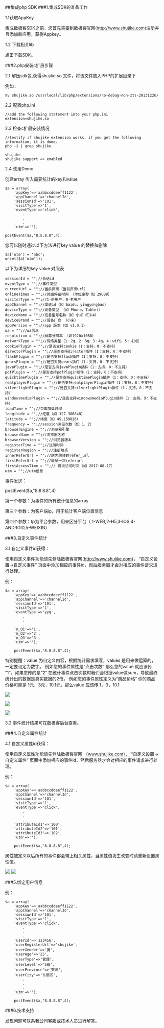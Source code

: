 ##集成php SDK 
###1.集成SDK的准备工作

1.1获取AppKey

集成数极客SDK之前，您首先需要到数极客官网(<http://www.shujike.com>)注册并且添加新应用，获得Appkey。

1.2 下载相关lib

[点击下载SDK](http://www.shujike.com/download/SjkAgent-php-SDK.zip)。

###2.php安装c扩展步骤

2.1 解压sdk包,获得shujike.so 文件，将该文件放入PHP的扩展目录下

例如：
    
    mv shujike.so /usr/local/lib/php/extensions/no-debug-non-zts-20131226/

2.2 配置php.ini

    //add the following statement into your php.ini
    extension=shujike.so

2.3 检查c扩展安装情况

    //testify if shujike extension works, if you get the following information, it is done.
    php -i | grep shujike
    
    shujike
    shujike support => enabled




2.4 使用Demo

创建array 传入需要统计的key和value

    $a = array(
        'appKey'=>'aabbccddeeff1122',
        'appChannel'=>'channelId',
        'sessionId'=>'101',
        'visitType'=>'1',
        'eventType'=>'click',
            .
            .
            .
        'utm'=>'');
        
    postEvent($a,"8.8.8.8",4);

您可以随时通过以下方法进行key value 的替换和删除

    $a['utm'] = 'abc'; 
    unset($a['utm']);


以下为详细的key value 对照表
            
    sessionId = "";//会话id
    eventType = "";//事件类型
    currentUrl = "";//当前页面（当前页面url）
    onlineTimes = "";//页面停留时间 （单位毫秒 如 29088）
    visitorType = "";//1-新用户，0-老用户
    appChannel = "";//渠道id（如 baidu，yingyongbao）
    deviceType = "";//设备类型 （如 Phone，Tablet）
    deviceName = "";//设备型号名称（如 小米 红米4）
    deviceBrand = "";//设备厂商 （小米）
    appVersion = "";//app 版本（如 v1.0.1）
    ua = "";//ua信息
    resolution = "";//屏幕分辨率 （如1920x1080）
    networkType = "";//网络类型（1：2g，2：3g，3：4g，4：wifi，5：未知）
    cookiePlugin = "";//是否支持cookie（1：支持，0：不支持）
    directorPlugin = "";//是否支持director插件（1：支持，0：不支持）
    flashPlugin = "";//是否支持flash插件（1：支持，0：不支持）
    gearsPlugin = "";//是否支持gears插件（1：支持，0：不支持）
    javaPlugin = "";//是否支持javaPlugin插件（1：支持，0：不支持）
    pdfPlugin = "";//是否支持pdfPlugin插件（1：支持，0：不支持）
    quicktimePlugin = "";//是否支持quicktimePlugin插件（1：支持，0：不支持）
    realplayerPlugin = "";//是否支持realplayerPlugin插件（1：支持，0：不支持）
    silverlightPlugin = "";//是否支持silverlightPlugin插件（1：支持，0：不支持）
    windowsmediaPlugin = "";//是否支持windowsmediaPlugin插件（1：支持，0：不支持）
    loadTime = "";//页面加载时间
    longitude = "";//经度（如 127.386848）
    latitude = "";//纬度（如 49.159826）
    frequency = "";//session浏览次数（如 1，2）
    browserEngine = "";//浏览器引擎
    browserName = "";//浏览器名称
    browserVersion = "";//浏览器版本
    registerTime = "";//注册时间
    registerRegion = "";//注册地点
    innerReferUrl = "";//站内跳转的refer_url
    firstReferUrl = "";//最早一次referurl
    firstAccessTime = "";//	首次访问时间（如 2017-08-17）
    utm = "";//utm信息




事件发送：

postEvent($a,"8.8.8.8",4)

第一个参数：为事件的所有统计信息的array

第三个参数：为客户端ip，用于统计客户端位置信息

第四个参数：tp为平台参数，用来区分平台（ 1-WEB,2-H5,3-IOS,4-ANDROID,5-WEIXIN）



###3.自定义事件统计

3.1 自定义事件id获得：

使用自定义事件功能请先登陆数极客官网(<http://www.shujike.com>)， “自定义设置->自定义事件” 页面中添加相应的事件id，然后服务器才会对相应的事件请求进行处理。

例：

    $a = array(
        'appKey'=>'aabbccddeeff1122',
        'appChannel'=>'channelId',
        'sessionId'=>'101',
        'visitType'=>'1',
        'eventType'=>'yyq',
            .
            .
            .
        'm_Q1'=>'1',
        'm_Q2'=>'2',
        'm_Q3'=>'3',
        'utm'=>'');
        
        postEvent($a,"8.8.8.8",4);


特别提醒：value 为自定义内容，根据统计需求填写，values 是用来做运算的，一定要设定为数字。
例如您的事件属性是“点击次数” 那么您的value 就应该传 “1”，如果您传的是“2” 在统计事件点击次数时我们会根据value做sum，导致最终统计出的数据是真实数据的2倍。
例如您的事件属性定义为“商品价格”  你的商品价格可能是 1元，3元，10.1元，那么value 应该传 1，3，10.1

![](http://www.shujike.com/docsimg/android_guide_event1.png)

![](http://www.shujike.com/docsimg/android_guide_event3.png)

![](http://www.shujike.com/docsimg/android_guide_event2.png)

3.2 事件统计结果可在数极客后台查看。

###4.自定义属性统计

4.1 自定义属性id获得：

使用自定义属性功能请先登陆数极客官网 （www.shujike.com）， “自定义设置->自定义属性” 页面中添加相应的事件id，然后服务器才会对相应的事件请求进行处理。

例：

    $a = array(
        'appKey'=>'aabbccddeeff1122',
        'appChannel'=>'channelId',
        'sessionId'=>'101',
        'visitType'=>'1',
        'eventType'=>'click',
            .
            .
            .
        'attributeId1'=>'100',
        'attributeId2'=>'101',
        'attributeId3'=>'102',
        'utm'=>'');

        postEvent($a,"8.8.8.8",4);
        

属性被定义以后所有的事件都会带上相关属性，当属性值发生改变时请重新设置属性值。

![](http://www.shujike.com/docsimg/android_guide_arg.png)
![](http://www.shujike.com/docsimg/android_guide_attribute.png)


###5.绑定用户信息

例：

    $a = array(
        'appKey'=>'aabbccddeeff1122',
        'appChannel'=>'channelId',
        'sessionId'=>'101',
        'visitType'=>'1',
        'eventType'=>'click',
            .
            .
            .
        'userId'=>'123456',
        'userRegisterUrl'=>'shujike',
        'userGender'=>'男',
        'userAge'=>'25',
        'userType'=>'管理',
        'userLevel'=>'5级',
        'userProvince'=>'天津',
        'userCity'=>'东丽区',
            .
            .
            .
        'utm'=>'');
        
        postEvent($a,"8.8.8.8",4);

    

###6.技术支持  

发现问题可联系我公司客服或技术人员进行解答。



